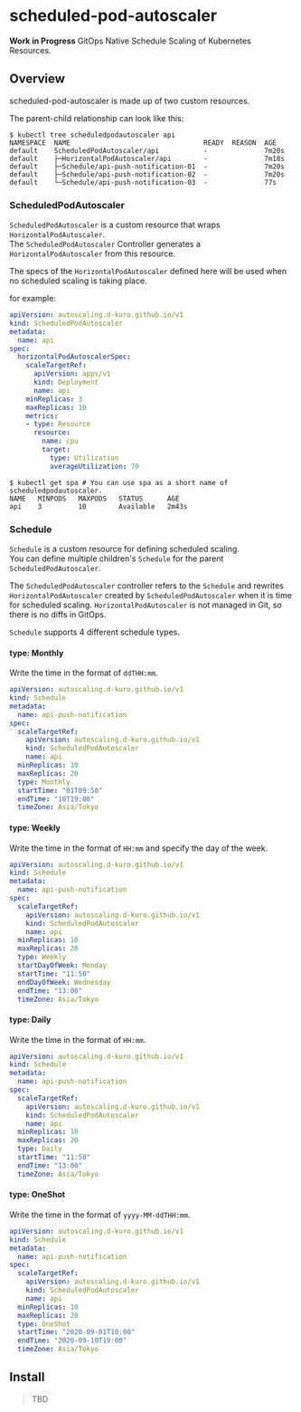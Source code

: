 # scheduled-pod-autoscaler

**Work in Progress** GitOps Native Schedule Scaling of Kubernetes Resources.

## Overview

scheduled-pod-autoscaler is made up of two custom resources.

The parent-child relationship can look like this:

```console
$ kubectl tree scheduledpodautoscaler api
NAMESPACE  NAME                                 READY  REASON  AGE
default    ScheduledPodAutoscaler/api           -              7m20s
default    ├─HorizontalPodAutoscaler/api        -              7m18s
default    ├─Schedule/api-push-notification-01  -              7m20s
default    ├─Schedule/api-push-notification-02  -              7m20s
default    └─Schedule/api-push-notification-03  -              77s
```

### ScheduledPodAutoscaler

`ScheduledPodAutoscaler` is a custom resource that wraps `HorizontalPodAutoscaler`.  
The `ScheduledPodAutoscaler` Controller generates a `HorizontalPodAutoscaler` from this resource.

The specs of the `HorizontalPodAutoscaler` defined here will be used when no scheduled scaling is taking place.

for example:

```yaml
apiVersion: autoscaling.d-kuro.github.io/v1
kind: ScheduledPodAutoscaler
metadata:
  name: api
spec:
  horizontalPodAutoscalerSpec:
    scaleTargetRef:
      apiVersion: apps/v1
      kind: Deployment
      name: api
    minReplicas: 3
    maxReplicas: 10
    metrics:
    - type: Resource
      resource:
        name: cpu
        target:
          type: Utilization
          averageUtilization: 70
```

```console
$ kubectl get spa # You can use spa as a short name of scheduledpodautoscaler.
NAME   MINPODS   MAXPODS   STATUS      AGE
api    3         10        Available   2m43s
```

### Schedule

`Schedule` is a custom resource for defining scheduled scaling.  
You can define multiple children's `Schedule` for the parent `ScheduledPodAutoscaler`.

The `ScheduledPodAutoscaler` controller refers to the `Schedule` and
rewrites `HorizontalPodAutoscaler` created by `ScheduledPodAutoscaler` when it is time for scheduled scaling.
`HorizontalPodAutoscaler` is not managed in Git, so there is no diffs in GitOps.

`Schedule` supports 4 different schedule types.

#### type: Monthly

Write the time in the format of `ddTHH:mm`.

```yaml
apiVersion: autoscaling.d-kuro.github.io/v1
kind: Schedule
metadata:
  name: api-push-notification
spec:
  scaleTargetRef:
    apiVersion: autoscaling.d-kuro.github.io/v1
    kind: ScheduledPodAutoscaler
    name: api
  minReplicas: 10
  maxReplicas: 20
  type: Monthly
  startTime: "01T09:50"
  endTime: "10T19:00"
  timeZone: Asia/Tokyo
```

#### type: Weekly

Write the time in the format of `HH:mm` and specify the day of the week.

```yaml
apiVersion: autoscaling.d-kuro.github.io/v1
kind: Schedule
metadata:
  name: api-push-notification
spec:
  scaleTargetRef:
    apiVersion: autoscaling.d-kuro.github.io/v1
    kind: ScheduledPodAutoscaler
    name: api
  minReplicas: 10
  maxReplicas: 20
  type: Weekly
  startDayOfWeek: Monday
  startTime: "11:50"
  endDayOfWeek: Wednesday
  endTime: "13:00"
  timeZone: Asia/Tokyo
```

#### type: Daily

Write the time in the format of `HH:mm`.

```yaml
apiVersion: autoscaling.d-kuro.github.io/v1
kind: Schedule
metadata:
  name: api-push-notification
spec:
  scaleTargetRef:
    apiVersion: autoscaling.d-kuro.github.io/v1
    kind: ScheduledPodAutoscaler
    name: api
  minReplicas: 10
  maxReplicas: 20
  type: Daily
  startTime: "11:50"
  endTime: "13:00"
  timeZone: Asia/Tokyo
```

#### type: OneShot

Write the time in the format of `yyyy-MM-ddTHH:mm`.

```yaml
apiVersion: autoscaling.d-kuro.github.io/v1
kind: Schedule
metadata:
  name: api-push-notification
spec:
  scaleTargetRef:
    apiVersion: autoscaling.d-kuro.github.io/v1
    kind: ScheduledPodAutoscaler
    name: api
  minReplicas: 10
  maxReplicas: 20
  type: OneShot
  startTime: "2020-09-01T10:00"
  endTime: "2020-09-10T19:00"
  timeZone: Asia/Tokyo
```

## Install

> TBD
